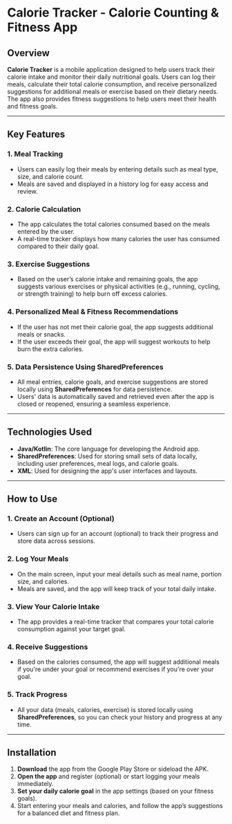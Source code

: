 # Calorie Tracker - Calorie Counting & Fitness App

## Overview

**Calorie Tracker** is a mobile application designed to help users track their calorie intake and monitor their daily nutritional goals. Users can log their meals, calculate their total calorie consumption, and receive personalized suggestions for additional meals or exercise based on their dietary needs. The app also provides fitness suggestions to help users meet their health and fitness goals.

---

## Key Features

### 1. **Meal Tracking**
   - Users can easily log their meals by entering details such as meal type, size, and calorie count.
   - Meals are saved and displayed in a history log for easy access and review.

### 2. **Calorie Calculation**
   - The app calculates the total calories consumed based on the meals entered by the user.
   - A real-time tracker displays how many calories the user has consumed compared to their daily goal.

### 3. **Exercise Suggestions**
   - Based on the user’s calorie intake and remaining goals, the app suggests various exercises or physical activities (e.g., running, cycling, or strength training) to help burn off excess calories.
   
### 4. **Personalized Meal & Fitness Recommendations**
   - If the user has not met their calorie goal, the app suggests additional meals or snacks.
   - If the user exceeds their goal, the app will suggest workouts to help burn the extra calories.

### 5. **Data Persistence Using SharedPreferences**
   - All meal entries, calorie goals, and exercise suggestions are stored locally using **SharedPreferences** for data persistence.
   - Users' data is automatically saved and retrieved even after the app is closed or reopened, ensuring a seamless experience.

---

## Technologies Used

- **Java/Kotlin**: The core language for developing the Android app.
- **SharedPreferences**: Used for storing small sets of data locally, including user preferences, meal logs, and calorie goals.
- **XML**: Used for designing the app's user interfaces and layouts.

---

## How to Use

### 1. **Create an Account (Optional)**
   - Users can sign up for an account (optional) to track their progress and store data across sessions.

### 2. **Log Your Meals**
   - On the main screen, input your meal details such as meal name, portion size, and calories.
   - Meals are saved, and the app will keep track of your total daily intake.

### 3. **View Your Calorie Intake**
   - The app provides a real-time tracker that compares your total calorie consumption against your target goal.

### 4. **Receive Suggestions**
   - Based on the calories consumed, the app will suggest additional meals if you're under your goal or recommend exercises if you're over your goal.

### 5. **Track Progress**
   - All your data (meals, calories, exercise) is stored locally using **SharedPreferences**, so you can check your history and progress at any time.

---

## Installation

1. **Download** the app from the Google Play Store or sideload the APK.
2. **Open the app** and register (optional) or start logging your meals immediately.
3. **Set your daily calorie goal** in the app settings (based on your fitness goals).
4. Start entering your meals and calories, and follow the app’s suggestions for a balanced diet and fitness plan.
